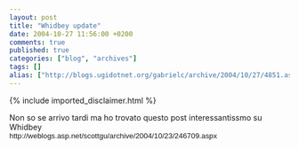 ```yaml
---
layout: post
title: "Whidbey update"
date: 2004-10-27 11:56:00 +0200
comments: true
published: true
categories: ["blog", "archives"]
tags: []
alias: ["http://blogs.ugidotnet.org/gabrielc/archive/2004/10/27/4851.aspx"]
---
```

<!-- more -->
{% include imported_disclaimer.html %}
<div xmlns="http://www.w3.org/1999/xhtml">Non so se arrivo tardi ma ho trovato questo post interessantissmo su Whidbey</div>
<div xmlns="http://www.w3.org/1999/xhtml" style="PADDING-RIGHT: 0in; MARGIN-TOP: 0in; PADDING-LEFT: 0in; FONT-SIZE: 12pt; MARGIN-BOTTOM: 0pt"><span style="FONT-SIZE: 10pt"><font face="Arial">http://weblogs.asp.net/scottgu/archive/2004/10/23/246709.aspx</font></span></div>
